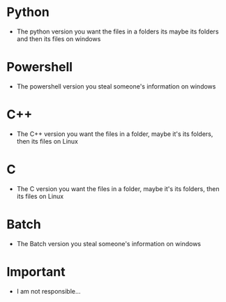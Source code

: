 # Python
- The python version you want the files in a folders its maybe its folders and then its files on windows

# Powershell
- The powershell version you steal someone's information on windows

# C++
- The C++ version you want the files in a folder, maybe it's its folders, then its files on Linux

# C
- The C version you want the files in a folder, maybe it's its folders, then its files on Linux

# Batch
- The Batch version you steal someone's information on windows

# Important
- I am not responsible...
